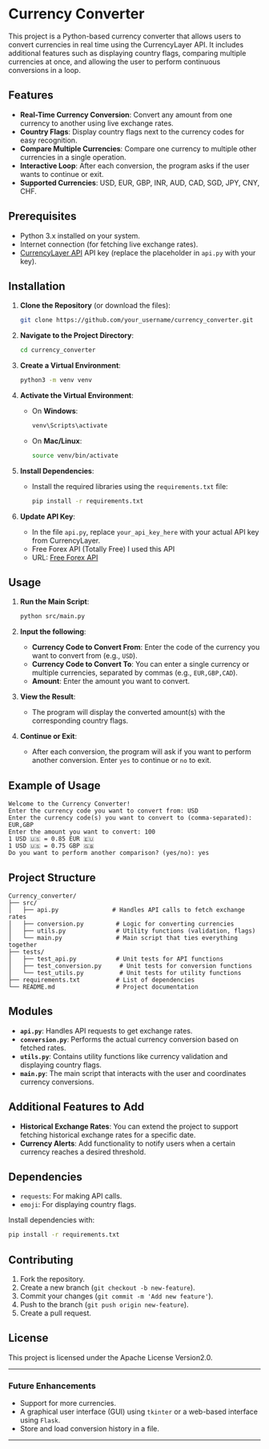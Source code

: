 
# **Currency Converter**

This project is a Python-based currency converter that allows users to convert currencies in real time using the CurrencyLayer API. It includes additional features such as displaying country flags, comparing multiple currencies at once, and allowing the user to perform continuous conversions in a loop.

## **Features**
- **Real-Time Currency Conversion**: Convert any amount from one currency to another using live exchange rates.
- **Country Flags**: Display country flags next to the currency codes for easy recognition.
- **Compare Multiple Currencies**: Compare one currency to multiple other currencies in a single operation.
- **Interactive Loop**: After each conversion, the program asks if the user wants to continue or exit.
- **Supported Currencies**: USD, EUR, GBP, INR, AUD, CAD, SGD, JPY, CNY, CHF.

## **Prerequisites**
- Python 3.x installed on your system.
- Internet connection (for fetching live exchange rates).
- [CurrencyLayer API](https://currencylayer.com/) API key (replace the placeholder in `api.py` with your key).

## **Installation**

1. **Clone the Repository** (or download the files):
   ```bash
   git clone https://github.com/your_username/currency_converter.git
   ```

2. **Navigate to the Project Directory**:
   ```bash
   cd currency_converter
   ```

3. **Create a Virtual Environment**:
   ```bash
   python3 -m venv venv
   ```

4. **Activate the Virtual Environment**:
   - On **Windows**:
     ```bash
     venv\Scripts\activate
     ```
   - On **Mac/Linux**:
     ```bash
     source venv/bin/activate
     ```

5. **Install Dependencies**:
   - Install the required libraries using the `requirements.txt` file:
     ```bash
     pip install -r requirements.txt
     ```

6. **Update API Key**:
   - In the file `api.py`, replace `your_api_key_here` with your actual API key from CurrencyLayer.
   - Free Forex API (Totally Free) I used this API
   - URL: [Free Forex API](https://www.exchangerate-api.com/)



## **Usage**

1. **Run the Main Script**:
   ```bash
   python src/main.py
   ```

2. **Input the following**:
   - **Currency Code to Convert From**: Enter the code of the currency you want to convert from (e.g., `USD`).
   - **Currency Code to Convert To**: You can enter a single currency or multiple currencies, separated by commas (e.g., `EUR,GBP,CAD`).
   - **Amount**: Enter the amount you want to convert.

3. **View the Result**:
   - The program will display the converted amount(s) with the corresponding country flags.

4. **Continue or Exit**:
   - After each conversion, the program will ask if you want to perform another conversion. Enter `yes` to continue or `no` to exit.

## **Example of Usage**

```
Welcome to the Currency Converter!
Enter the currency code you want to convert from: USD
Enter the currency code(s) you want to convert to (comma-separated): EUR,GBP
Enter the amount you want to convert: 100
1 USD 🇺🇸 = 0.85 EUR 🇪🇺
1 USD 🇺🇸 = 0.75 GBP 🇬🇧
Do you want to perform another comparison? (yes/no): yes
```

## **Project Structure**

```
Currency_converter/
├── src/
│   ├── api.py               # Handles API calls to fetch exchange rates
│   ├── conversion.py         # Logic for converting currencies
│   ├── utils.py              # Utility functions (validation, flags)
│   └── main.py               # Main script that ties everything together
├── tests/
│   ├── test_api.py           # Unit tests for API functions
│   ├── test_conversion.py     # Unit tests for conversion functions
│   └── test_utils.py          # Unit tests for utility functions
├── requirements.txt          # List of dependencies
└── README.md                 # Project documentation
```

## **Modules**

- **`api.py`**: Handles API requests to get exchange rates.
- **`conversion.py`**: Performs the actual currency conversion based on fetched rates.
- **`utils.py`**: Contains utility functions like currency validation and displaying country flags.
- **`main.py`**: The main script that interacts with the user and coordinates currency conversions.

## **Additional Features to Add**
- **Historical Exchange Rates**: You can extend the project to support fetching historical exchange rates for a specific date.
- **Currency Alerts**: Add functionality to notify users when a certain currency reaches a desired threshold.

## **Dependencies**

- `requests`: For making API calls.
- `emoji`: For displaying country flags.

Install dependencies with:
```bash
pip install -r requirements.txt
```

## **Contributing**

1. Fork the repository.
2. Create a new branch (`git checkout -b new-feature`).
3. Commit your changes (`git commit -m 'Add new feature'`).
4. Push to the branch (`git push origin new-feature`).
5. Create a pull request.

## **License**

This project is licensed under the Apache License Version2.0.

---

### **Future Enhancements**

- Support for more currencies.
- A graphical user interface (GUI) using `tkinter` or a web-based interface using `Flask`.
- Store and load conversion history in a file.

---
